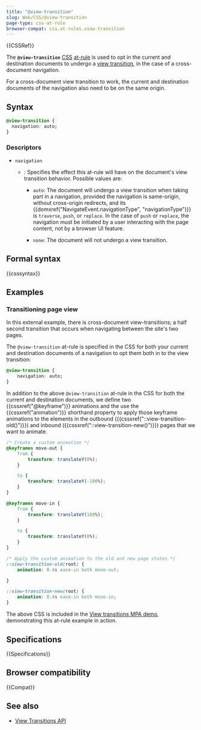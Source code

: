 ```yaml
---
title: "@view-transition"
slug: Web/CSS/@view-transition
page-type: css-at-rule
browser-compat: css.at-rules.view-transition
---
```


{{CSSRef}}

The **`@view-transition`** [CSS](/en-US/docs/Web/CSS) [at-rule](/en-US/docs/Web/CSS/At-rule) is used to opt in the current and destination documents to undergo a [view transition](/en-US/docs/Web/API/View_Transitions_API), in the case of a cross-document navigation.

For a cross-document view transition to work, the current and destination documents of the navigation also need to be on the same origin.

## Syntax

```css
@view-transition {
  navigation: auto;
}
```

### Descriptors

- `navigation`

  - : Specifies the effect this at-rule will have on the document's view transition behavior. Possible values are:

    - `auto`: The document will undergo a view transition when taking part in a navigation, provided the navigation is same-origin, without cross-origin redirects, and its {{domxref("NavigateEvent.navigationType", "navigationType")}} is `traverse`, `push`, or `replace`. In the case of `push` or `replace`, the navigation must be initiated by a user interacting with the page content, not by a browser UI feature.

    - `none`: The document will not undergo a view transition.

## Formal syntax

{{csssyntax}}

## Examples

### Transitioning page view

In this external example, there is cross-document view-transitions; a half second transition that occurs when navigating between the site's two pages.

The `@view-transition` at-rule is specified in the CSS for both your current and destination documents of a navigation to opt them both in to the view transition:

```css
@view-transition {
    navigation: auto;
}
```

In addition to the above `@view-transition` at-rule in the CSS for both the current and destination documents, we define two {{cssxref("@keyframe")}} animations and the use the {{cssxref("animation")}} shorthand property to apply those keyframe animations to the elements in the outbound ({{cssxref("::view-transition-old()")}}) and inbound ({{cssxref("::view-transition-new()")}}) pages that we want to animate.

```css
/* Create a custom animation */
@keyframes move-out {
    from {
        transform: translateY(0%);
    }

    to {
        transform: translateY(-100%);
    }
}

@keyframes move-in {
    from {
        transform: translateY(100%);
    }

    to {
        transform: translateY(0%);
    }
}

/* Apply the custom animation to the old and new page states */
::view-transition-old(root) {
    animation: 0.4s ease-in both move-out;

}

::view-transition-new(root) {
    animation: 0.4s ease-in both move-in;
}
```

The above CSS is included in the [View transitions MPA demo](https://mdn.github.io/dom-examples/view-transitions/mpa/), demonstrating this at-rule example in action.

## Specifications

{{Specifications}}

## Browser compatibility

{{Compat}}

## See also

- [View Transitions API](/en-US/docs/Web/API/View_Transitions_API)
